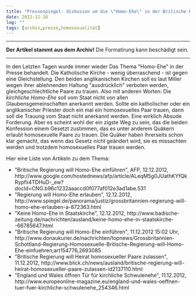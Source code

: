 ```yaml
---
title: "Pressespiegel: diskusion um die \"Homo-Ehe\" in der Britische Regierung"
date: 2012-12-16
log: ""
tags: [archiv,presse,homosexualität]
---
```

<hr><b>Der Artikel stammt aus dem Archiv!</b> Die Formatirung kann beschädigt sein.<hr>
<p>In den Letzten Tagen wurde immer wieder Das Thema "Homo-Ehe" in der Presse behandelt. Die Katholische Kirche - wenig überraschend - ist gegen eine Gleichstellung. Den beiden anglikanischen Kirchen soll es laut Miller wegen ihrer ablehnenden Haltung "ausdrücklich" verboten werden, gleichgeschlechtliche Paare zu trauen. Also mit anderen Worten: Die <i>kirchliche Homo-Ehe</i> soll vom Staat nicht von allen Glaubensgemeinschaften anerkannt werden. Sollte ein katholischer oder ein  anglikanischer Priester doch ein mal ein homosexuelles Paar trauen, dann soll die Trauung vom Staat nicht anerkannt werden. Eine wirklich Absude Forderung.  Aber es scheint wohl der ein zigste Weg zu sein, das die beiden Konfession einem Gesetzt zustimmen, das es unter anderem Quäkern erlaubt homosexuelle Paare zu trauen.  Die Quäker haben ihrerseits schon klar gemacht, das wenn das Gesetz nicht geändert wird, sie es missachten werden und trotzdem  homosexuelles Paar trauen werden.</p>

<p>Hier eine Liste von Artikeln zu dem Thema:</p>
<ul>
<li>"Britische Regierung will Homo-Ehe einführen", AFP, 12.12.2012, http://www.google.com/hostednews/afp/article/ALeqM5g0JUathKYfQkRypfii4TDHuD-_ew?docId=CNG.b96c1232aaaccd0f077af012e3ad1abe.531 </li>
<li>"Regierung will Homo-Ehe erlauben", 12.12.2012, http://www.spiegel.de/panorama/justiz/grossbritannien-regierung-will-homo-ehe-erlauben-a-872363.html </li>
<li>"Keine Homo-Ehe in Staatskirche", 12.12.2012, http://www.badische-zeitung.de/nachrichten/ausland/keine-homo-ehe-in-staatskirche--66785647.html </li>
<li>"Britische Regierung will Homo-Ehe einführen", 11.12.2012 15:02 Uhr, http://www.donaukurier.de/nachrichten/topnews/Grossbritannien-Schottland-Regierung-Homosexuelle-Britische-Regierung-will-Homo-Ehe-einfuehren;art154776,2693085 </li>
<li>"Britische Regierung will Heirat homosexueller Paare zulassen", 11.12.2012, http://www.blick.ch/news/ausland/britische-regierung-will-heirat-homosexueller-paare-zulassen-id2137110.html </li>
<li>"England und Wales öffnen Tür für kirchliche Schwulenehe", 11.12.2012, http://www.europeonline-magazine.eu/england-und-wales-oeffnen-tuer-fuer-kirchliche-schwulenehe_254346.html </li>
</ul>
